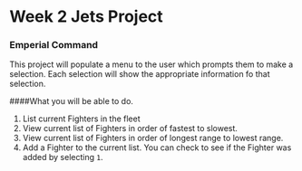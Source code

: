 # Week 2 Jets Project

### Emperial Command

This project will populate a menu to the user which prompts them to make a selection.
Each selection will show the appropriate information fo that selection. 

####What you will be able to do.
1. List current Fighters in the fleet
2. View current list of Fighters in order of fastest to slowest.
3. View current list of Fighters in order of longest range to lowest range.
4. Add a Fighter to the current list. You can check to see if the Fighter was added by selecting `1`.


